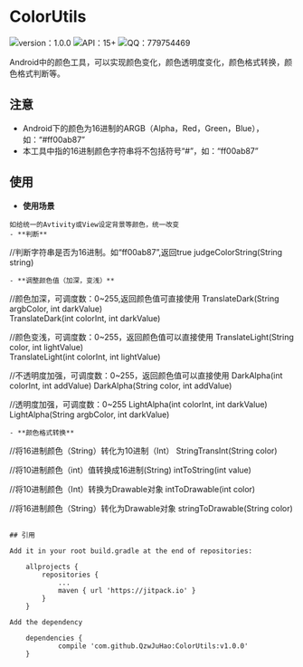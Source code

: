 # ColorUtils
![version：1.0.0](https://img.shields.io/badge/version%20-1.0.0-brightgreen.svg)
![API：15+](https://img.shields.io/badge/API-15%2B-brightgreen.svg)
![QQ：779754469](https://img.shields.io/badge/QQ-779754469-red.svg) 

Android中的颜色工具，可以实现颜色变化，颜色透明度变化，颜色格式转换，颜色格式判断等。

## 注意
- Android下的颜色为16进制的ARGB（Alpha，Red，Green，Blue），如：“#ff00ab87”
- 本工具中指的16进制颜色字符串将不包括符号“#”，如：“ff00ab87”

## 使用
- **使用场景**
```
如给统一的Avtivity或View设定背景等颜色，统一改变
- **判断**
```
//判断字符串是否为16进制。如“ff00ab87”,返回true
judgeColorString(String string)      
```
- **调整颜色值（加深，变浅）**
```
//颜色加深，可调度数：0~255,返回颜色值可直接使用
TranslateDark(String argbColor, int darkValue)      
TranslateDark(int colorInt, int darkValue) 

//颜色变浅，可调度数：0~255，返回颜色值可以直接使用
TranslateLight(String color, int lightValue)        
TranslateLight(int colorInt, int lightValue)

 //不透明度加强，可调度数：0~255，返回颜色值可以直接使用
DarkAlpha(int colorInt, int addValue)
DarkAlpha(String color, int addValue)

 //透明度加强，可调度数：0~255
LightAlpha(int colorInt, int darkValue)
LightAlpha(String argbColor, int darkValue)
```
- **颜色格式转换**
```
//将16进制颜色（String）转化为10进制（Int）
StringTransInt(String color)

//将10进制颜色（int）值转换成16进制(String)
intToString(int value)

//将10进制颜色（Int）转换为Drawable对象
intToDrawable(int color)
    
//将16进制颜色（String）转化为Drawable对象
stringToDrawable(String color)
```

## 引用

Add it in your root build.gradle at the end of repositories:

	allprojects {
		repositories {
			...
			maven { url 'https://jitpack.io' }
		}
	}

Add the dependency

	dependencies {
	        compile 'com.github.QzwJuHao:ColorUtils:v1.0.0'
	}
